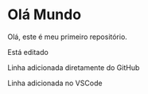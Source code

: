 # Olá Mundo

Olá, este é meu primeiro repositório.

Está editado

Linha adicionada diretamente do GitHub

Linha adicionada no VSCode
